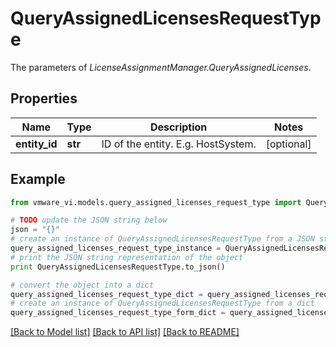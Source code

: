 # QueryAssignedLicensesRequestType

The parameters of *LicenseAssignmentManager.QueryAssignedLicenses*. 

## Properties
Name | Type | Description | Notes
------------ | ------------- | ------------- | -------------
**entity_id** | **str** | ID of the entity. E.g. HostSystem.  | [optional] 

## Example

```python
from vmware_vi.models.query_assigned_licenses_request_type import QueryAssignedLicensesRequestType

# TODO update the JSON string below
json = "{}"
# create an instance of QueryAssignedLicensesRequestType from a JSON string
query_assigned_licenses_request_type_instance = QueryAssignedLicensesRequestType.from_json(json)
# print the JSON string representation of the object
print QueryAssignedLicensesRequestType.to_json()

# convert the object into a dict
query_assigned_licenses_request_type_dict = query_assigned_licenses_request_type_instance.to_dict()
# create an instance of QueryAssignedLicensesRequestType from a dict
query_assigned_licenses_request_type_form_dict = query_assigned_licenses_request_type.from_dict(query_assigned_licenses_request_type_dict)
```
[[Back to Model list]](../README.md#documentation-for-models) [[Back to API list]](../README.md#documentation-for-api-endpoints) [[Back to README]](../README.md)


